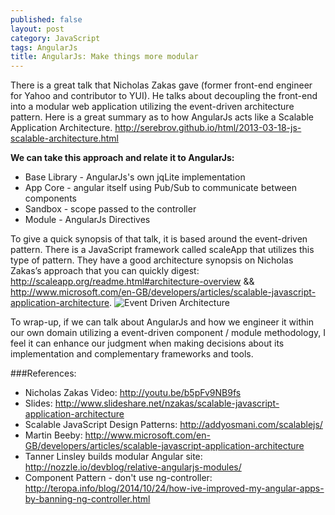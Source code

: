 ```yaml
---
published: false
layout: post
category: JavaScript
tags: AngularJs
title: AngularJs: Make things more modular
---
```





There is a great talk that Nicholas Zakas gave (former front-end engineer for Yahoo and contributor to YUI).  He talks about decoupling the front-end into a modular web application utilizing the event-driven architecture pattern.  Here is a great summary as to how AngularJs acts like a Scalable Application Architecture.
http://serebrov.github.io/html/2013-03-18-js-scalable-architecture.html

**We can take this approach and relate it to AngularJs:**
- Base Library - AngularJs's own jqLite implementation
- App Core - angular itself using Pub/Sub to communicate between components
- Sandbox - scope passed to the controller
- Module - AngularJs Directives

To give a quick synopsis of that talk, it is based around the event-driven pattern.  There is a JavaScript framework called scaleApp that utilizes this type of pattern.  They have a good architecture synopsis on Nicholas Zakas’s approach that you can quickly digest:  http://scaleapp.org/readme.html#architecture-overview && http://www.microsoft.com/en-GB/developers/articles/scalable-javascript-application-architecture.
![Event Driven Architecture]({{site.baseurl}}/_posts/2014-8-15-AngularJs-Modular.event-driven-architecture.png)

To wrap-up, if we can talk about AngularJs and how we engineer it within our own domain utilizing a event-driven component / module methodology, I feel it can enhance our judgment when making decisions about its implementation and complementary frameworks and tools.

###References:
- Nicholas Zakas Video: http://youtu.be/b5pFv9NB9fs
- Slides: http://www.slideshare.net/nzakas/scalable-javascript-application-architecture
- Scalable JavaScript Design Patterns: http://addyosmani.com/scalablejs/
- Martin Beeby: http://www.microsoft.com/en-GB/developers/articles/scalable-javascript-application-architecture
- Tanner Linsley builds modular Angular site: http://nozzle.io/devblog/relative-angularjs-modules/
- Component Pattern - don't use ng-controller: http://teropa.info/blog/2014/10/24/how-ive-improved-my-angular-apps-by-banning-ng-controller.html
